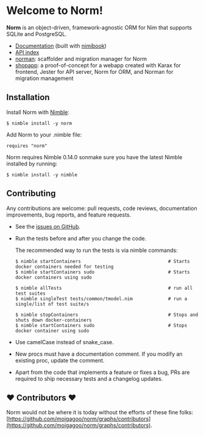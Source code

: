 # Welcome to Norm!

**Norm** is an object-driven, framework-agnostic ORM for Nim that supports SQLite and PostgreSQL.

- [Documentation](https://norm.nim.town/) (built with [nimibook](https://github.com/pietroppeter/nimibook))
- [API index](https://norm.nim.town/apidocs/theindex.html)
- [norman](https://github.com/moigagoo/norman): scaffolder and migration manager for Norm
- [shopapp](https://github.com/moigagoo/shopapp): a proof-of-concept for a webapp created with Karax for frontend, Jester for API server, Norm for ORM, and Norman for migration management

## Installation

Install Norm with [Nimble](https://github.com/nim-lang/nimble):

    $ nimble install -y norm

Add Norm to your .nimble file:

    requires "norm"

Norm requires Nimble 0.14.0 sonmake sure you have the latest Nimble installed by running:

    $ nimble install -y nimble


## Contributing

Any contributions are welcome: pull requests, code reviews, documentation improvements, bug reports, and feature requests.

-   See the [issues on GitHub](http://github.com/moigagoo/norm/issues).

-   Run the tests before and after you change the code.

    The recommended way to run the tests is via nimble commands:
    
        $ nimble startContainers                                # Starts docker containers needed for testing
        $ nimble startContainers sudo                           # Starts docker containers using sudo

        $ nimble allTests                                       # run all test suites
        $ nimble singleTest tests/common/tmodel.nim             # run a single/list of test suite/s

        $ nimble stopContainers                                 # Stops and shuts down docker-containers
        $ nimble startContainers sudo                           # Stops docker container using sudo

-   Use camelCase instead of snake_case.

-   New procs must have a documentation comment. If you modify an existing proc, update the comment.

-   Apart from the code that implements a feature or fixes a bug, PRs are required to ship necessary tests and a changelog updates.


## ❤ Contributors ❤

Norm would not be where it is today without the efforts of these fine folks: [https://github.com/moigagoo/norm/graphs/contributors](https://github.com/moigagoo/norm/graphs/contributors).
